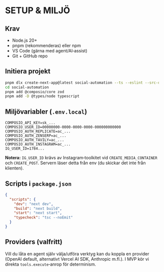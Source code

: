 # SETUP & MILJÖ

## Krav
- Node.js 20+
- pnpm (rekommenderas) eller npm
- VS Code (gärna med agent/AI‑assist)
- Git + GitHub repo

## Initiera projekt
```bash
pnpm dlx create-next-app@latest social-automation --ts --eslint --src-dir=false --app --import-alias "@/*"
cd social-automation
pnpm add @composio/core zod
pnpm add -D @types/node typescript
```

## Miljövariabler (`.env.local`)
```
COMPOSIO_API_KEY=sk_...
COMPOSIO_USER_ID=00000000-0000-0000-0000-000000000000
COMPOSIO_AUTH_REPLICATE=ac_...
COMPOSIO_AUTH_ZENSERP=ac_...
COMPOSIO_AUTH_TAVILY=ac_...
COMPOSIO_AUTH_INSTAGRAM=ac_...
IG_USER_ID=1784...
```
**Notera:** `IG_USER_ID` krävs av Instagram‑toolkitet vid `CREATE_MEDIA_CONTAINER` och `CREATE_POST`. Servern läser detta från env (du skickar det inte från klienten).

## Scripts i `package.json`
```json
{
  "scripts": {
    "dev": "next dev",
    "build": "next build",
    "start": "next start",
    "typecheck": "tsc --noEmit"
  }
}
```

## Providers (valfritt)
Vill du låta en agent själv välja/utföra verktyg kan du koppla en provider (OpenAI default, alternativt Vercel AI SDK, Anthropic m.fl.). I MVP kör vi direkta `tools.execute`‑anrop för determinism.
